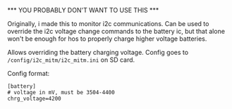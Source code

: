 *** YOU PROBABLY DON'T WANT TO USE THIS ***

Originally, i made this  to monitor i2c communications. Can be used to override the i2c voltage change commands to the battery ic, but that alone won't be enough for hos to properly charge higher voltage batteries.

Allows overriding the battery charging voltage.
Config goes to `/config/i2c_mitm/i2c_mitm.ini` on SD card.

Config format:

```
[battery]
# voltage in mV, must be 3504-4400
chrg_voltage=4200
```
